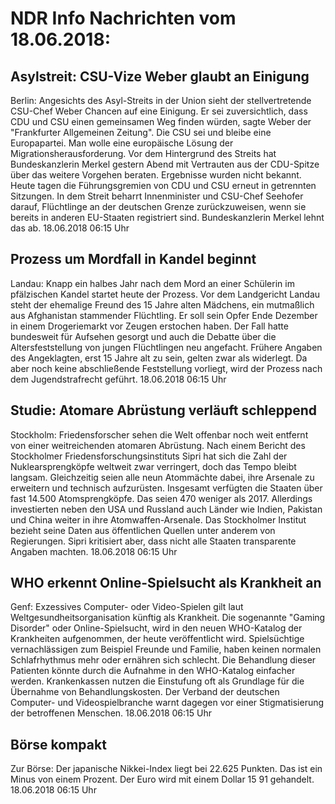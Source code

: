 # NDR Info Nachrichten vom 18.06.2018:


## Asylstreit: CSU-Vize Weber glaubt an Einigung
Berlin: Angesichts des Asyl-Streits in der Union sieht der stellvertretende CSU-Chef Weber Chancen auf eine Einigung. Er sei zuversichtlich, dass CDU und CSU einen gemeinsamen Weg finden würden, sagte Weber der "Frankfurter Allgemeinen Zeitung". Die CSU sei und bleibe eine Europapartei. Man wolle eine europäische Lösung der Migrationsherausforderung. Vor dem Hintergrund des Streits hat Bundeskanzlerin Merkel gestern Abend mit Vertrauten aus der CDU-Spitze über das weitere Vorgehen beraten. Ergebnisse wurden nicht bekannt. Heute tagen die Führungsgremien von CDU und CSU erneut in getrennten Sitzungen. In dem Streit beharrt Innenminister und CSU-Chef Seehofer darauf, Flüchtlinge an der deutschen Grenze zurückzuweisen, wenn sie bereits in anderen EU-Staaten registriert sind. Bundeskanzlerin Merkel lehnt das ab. 18.06.2018 06:15 Uhr 

## Prozess um Mordfall in Kandel beginnt
Landau:	Knapp ein halbes Jahr nach dem Mord an einer Schülerin im pfälzischen Kandel startet heute der Prozess. Vor dem Landgericht Landau steht der ehemalige Freund des 15 Jahre alten Mädchens, ein mutmaßlich aus Afghanistan stammender Flüchtling. Er soll sein Opfer Ende Dezember in einem Drogeriemarkt vor Zeugen erstochen haben. Der Fall hatte bundesweit für Aufsehen gesorgt und auch die Debatte über die Altersfeststellung von jungen Flüchtlingen neu angefacht. Frühere Angaben des Angeklagten, erst 15 Jahre alt zu sein, gelten zwar als widerlegt. Da aber noch keine abschließende Feststellung vorliegt, wird der Prozess nach dem Jugendstrafrecht geführt. 18.06.2018 06:15 Uhr 

## Studie: Atomare Abrüstung verläuft schleppend
Stockholm:       Friedensforscher sehen die Welt offenbar noch weit entfernt von einer weitreichenden atomaren Abrüstung. Nach einem Bericht des Stockholmer Friedensforschungsinstituts Sipri hat sich die Zahl der Nuklearsprengköpfe weltweit zwar verringert, doch das Tempo bleibt langsam. Gleichzeitig seien alle neun Atommächte dabei, ihre Arsenale zu erweitern und technisch aufzurüsten. Insgesamt verfügten die Staaten über fast 14.500 Atomsprengköpfe. Das seien 470 weniger als 2017. Allerdings investierten neben den USA und Russland auch Länder wie Indien, Pakistan und China weiter in ihre Atomwaffen-Arsenale. Das Stockholmer Institut bezieht seine Daten aus öffentlichen Quellen unter anderem von Regierungen. Sipri kritisiert aber, dass nicht alle Staaten transparente Angaben machten. 18.06.2018 06:15 Uhr 

## WHO erkennt Online-Spielsucht als Krankheit an
Genf:				Exzessives Computer- oder Video-Spielen gilt laut Weltgesundheitsorganisation künftig als Krankheit. Die sogenannte "Gaming Disorder" oder Online-Spielsucht, wird in den neuen WHO-Katalog der Krankheiten aufgenommen, der heute veröffentlicht wird. Spielsüchtige vernachlässigen zum Beispiel Freunde und Familie, haben keinen normalen Schlafrhythmus mehr oder ernähren sich schlecht. Die Behandlung dieser Patienten könnte durch die Aufnahme in den WHO-Katalog einfacher werden. Krankenkassen nutzen die Einstufung oft als Grundlage für die Übernahme von Behandlungskosten. Der Verband der deutschen Computer- und Videospielbranche warnt dagegen vor einer Stigmatisierung der betroffenen Menschen. 18.06.2018 06:15 Uhr 

## Börse kompakt
Zur Börse: Der japanische Nikkei-Index liegt bei 22.625 Punkten. Das ist ein Minus von einem Prozent. Der Euro wird mit einem Dollar 15 91 gehandelt. 18.06.2018 06:15 Uhr 
